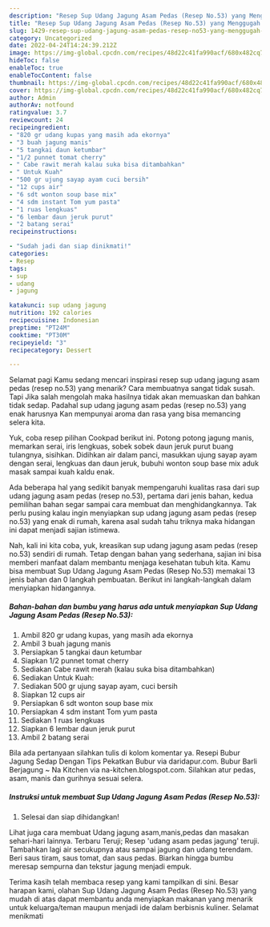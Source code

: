 ```yaml
---
description: "Resep Sup Udang Jagung Asam Pedas (Resep No.53) yang Menggugah Selera, Buat Buka Puasa Menggugah Selera"
title: "Resep Sup Udang Jagung Asam Pedas (Resep No.53) yang Menggugah Selera, Buat Buka Puasa Menggugah Selera"
slug: 1429-resep-sup-udang-jagung-asam-pedas-resep-no53-yang-menggugah-selera-buat-buka-puasa-menggugah-selera
category: Uncategorized
date: 2022-04-24T14:24:39.212Z
image: https://img-global.cpcdn.com/recipes/48d22c41fa990acf/680x482cq70/sup-udang-jagung-asam-pedas-resep-no53-foto-resep-utama.jpg
hideToc: false
enableToc: true
enableTocContent: false
thumbnail: https://img-global.cpcdn.com/recipes/48d22c41fa990acf/680x482cq70/sup-udang-jagung-asam-pedas-resep-no53-foto-resep-utama.jpg
cover: https://img-global.cpcdn.com/recipes/48d22c41fa990acf/680x482cq70/sup-udang-jagung-asam-pedas-resep-no53-foto-resep-utama.jpg
author: Admin
authorAv: notfound
ratingvalue: 3.7
reviewcount: 24
recipeingredient:
- "820 gr udang kupas yang masih ada ekornya"
- "3 buah jagung manis"
- "5 tangkai daun ketumbar"
- "1/2 punnet tomat cherry"
- " Cabe rawit merah kalau suka bisa ditambahkan"
- " Untuk Kuah"
- "500 gr ujung sayap ayam cuci bersih"
- "12 cups air"
- "6 sdt wonton soup base mix"
- "4 sdm instant Tom yum pasta"
- "1 ruas lengkuas"
- "6 lembar daun jeruk purut"
- "2 batang serai"
recipeinstructions:

- "Sudah jadi dan siap dinikmati!"
categories:
- Resep
tags:
- sup
- udang
- jagung

katakunci: sup udang jagung 
nutrition: 192 calories
recipecuisine: Indonesian
preptime: "PT24M"
cooktime: "PT30M"
recipeyield: "3"
recipecategory: Dessert

---
```



Selamat pagi Kamu sedang mencari inspirasi resep sup udang jagung asam pedas (resep no.53) yang menarik? Cara membuatnya sangat tidak susah. Tapi Jika salah mengolah maka hasilnya tidak akan memuaskan dan bahkan tidak sedap. Padahal sup udang jagung asam pedas (resep no.53) yang enak harusnya Kan mempunyai aroma dan rasa yang bisa memancing selera kita.


Yuk, coba resep pilihan Cookpad berikut ini. Potong potong jagung manis, memarkan serai, iris lengkuas, sobek sobek daun jeruk purut buang tulangnya, sisihkan. Didihkan air dalam panci, masukkan ujung sayap ayam dengan serai, lengkuas dan daun jeruk, bubuhi wonton soup base mix aduk masak sampai kuah kaldu enak.

Ada beberapa hal yang sedikit banyak mempengaruhi kualitas rasa dari sup udang jagung asam pedas (resep no.53), pertama dari jenis bahan, kedua pemilihan bahan segar sampai cara membuat dan menghidangkannya. Tak perlu pusing kalau ingin menyiapkan sup udang jagung asam pedas (resep no.53) yang enak di rumah, karena asal sudah tahu triknya maka hidangan ini dapat menjadi sajian istimewa.


Nah, kali ini kita coba, yuk, kreasikan sup udang jagung asam pedas (resep no.53) sendiri di rumah. Tetap dengan bahan yang sederhana, sajian ini bisa memberi manfaat dalam membantu menjaga kesehatan tubuh kita. Kamu bisa membuat Sup Udang Jagung Asam Pedas (Resep No.53) memakai 13 jenis bahan dan 0 langkah pembuatan. Berikut ini langkah-langkah dalam menyiapkan hidangannya.

<!--inarticleads1-->

##### Bahan-bahan dan bumbu yang harus ada untuk menyiapkan Sup Udang Jagung Asam Pedas (Resep No.53):

1. Ambil 820 gr udang kupas, yang masih ada ekornya
1. Ambil 3 buah jagung manis
1. Persiapkan 5 tangkai daun ketumbar
1. Siapkan 1/2 punnet tomat cherry
1. Sediakan  Cabe rawit merah (kalau suka bisa ditambahkan)
1. Sediakan  Untuk Kuah:
1. Sediakan 500 gr ujung sayap ayam, cuci bersih
1. Siapkan 12 cups air
1. Persiapkan 6 sdt wonton soup base mix
1. Persiapkan 4 sdm instant Tom yum pasta
1. Sediakan 1 ruas lengkuas
1. Siapkan 6 lembar daun jeruk purut
1. Ambil 2 batang serai


Bila ada pertanyaan silahkan tulis di kolom komentar ya. Resepi Bubur Jagung Sedap Dengan Tips Pekatkan Bubur via daridapur.com. Bubur Barli Berjagung ~ Na Kitchen via na-kitchen.blogspot.com. Silahkan atur pedas, asam, manis dan gurihnya sesuai selera. 

<!--inarticleads2-->

##### Instruksi untuk membuat Sup Udang Jagung Asam Pedas (Resep No.53):


1. Selesai dan siap dihidangkan!

Lihat juga cara membuat Udang jagung asam,manis,pedas dan masakan sehari-hari lainnya. Terbaru Teruji; Resep &#39;udang asam pedas jagung&#39; teruji. Tambahkan lagi air secukupnya atau sampai jagung dan udang terendam. Beri saus tiram, saus tomat, dan saus pedas. Biarkan hingga bumbu meresap sempurna dan tekstur jagung menjadi empuk. 

Terima kasih telah membaca resep yang kami tampilkan di sini. Besar harapan kami, olahan Sup Udang Jagung Asam Pedas (Resep No.53) yang mudah di atas dapat membantu anda menyiapkan makanan yang menarik untuk keluarga/teman maupun menjadi ide dalam berbisnis kuliner. Selamat menikmati
